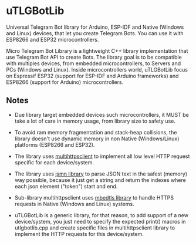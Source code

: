# uTLGBotLib
Universal Telegram Bot library for Arduino, ESP-IDF and Native (Windows and Linux) devices, that let you create Telegram Bots. You can use it with ESP8266 and ESP32 microcontrollers.

Micro Telegram Bot Library is a lightweight C++ library implementation that use Telegram Bot API to create Bots. The library goal is to be compatible with multiples devices, from embedded microcontrollers, to Servers and PCs (Windows and Linux). Inside microcontrollers world, uTLGBotLib focus on Espressif ESP32 (support for ESP-IDF and Arduino frameworks) and ESP8266 (support for Arduino) microcontrollers.

## Notes

- Due library target embedded devices such microcontrollers, it MUST be take a lot of care in memory usage, from library size to safety use.

- To avoid ram memory fragmentation and stack-heap collisions, the library doesn't use dynamic memory in non Native (Windows/Linux) platforms (ESP8266 and ESP32).

- The library uses [multihttpsclient](https://github.com/J-Rios/multihttpsclient) to implement all low level HTTP request specific for each device/system.

- The library uses [jsmn library](https://github.com/zserge/jsmn) to parse JSON text in the safest (memory) way possible, because it just get a string and return the indexes where each json element ("token") start and end.

- Sub-library multihttpsclient uses [mbedtls library](https://github.com/ARMmbed/mbedtls) to handle HTTPS requests in Native (Windows and Linux) systems.

- uTLGBotLib is a generic library, for that reason, to add support of a new device/system, you just need to specify the expected print() macros in utlgbotlib.cpp and create specific files in multihttpsclient library to implement the HTTP requests for this device/system.
